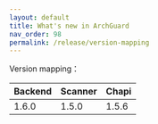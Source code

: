 ```yaml
---
layout: default
title: What's new in ArchGuard
nav_order: 98
permalink: /release/version-mapping
---
```



Version mapping：

| Backend | Scanner | Chapi |
|---------|---------|-------|
| 1.6.0   | 1.5.0   | 1.5.6 |

